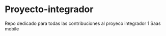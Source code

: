 # Proyecto-integrador
Repo dedicado para todas las contribuciones al proyeco integrador 1 Saas mobile 
